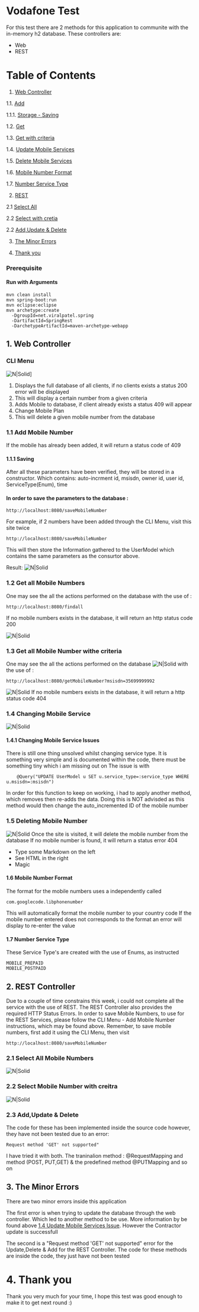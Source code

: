 # Vodafone Test
For this test there are 2 methods for this application to communite with the in-memory h2 database.
These controllers are: 
  - Web
  - REST
# Table of Contents
1. [Web Controller](##web-controller)

1.1. [Add](###add-mobile-number)

1.1.1. [Storage - Saving](####saving)

1.2. [Get](###get-all-mobile-numbers)

1.3. [Get with criteria](###get-all-mobile-number-with-criteria)

1.4. [Update Mobile Services](###changing-mobile-service )

1.5. [Delete Mobile Services](###deleting-mobile-number )

1.6. [Mobile Number Format](####mobile-number-format)

1.7. [Number Service Type](####number-service-type)

2. [REST](##rest-controller)

2.1 [Select All](###select-all-mobile-numbers)

2.2 [Select with cretia](###select-mobile-number-with-creitra)

2.2 [Add,Update & Delete](###add,update-&-delete)

3. [The Minor Errors](##the-minor-errors)

4. [Thank you](#thank-you)

### Prerequisite
#### Run with Arguments
```
mvn clean install
mvn spring-boot:run
mvn eclipse:eclipse
mvn archetype:create 
  -DgroupId=net.viralpatel.spring
  -DartifactId=SpringRest
  -DarchetypeArtifactId=maven-archetype-webapp
  ```
 ## 1. Web Controller
### CLI Menu

![N|Solid](http://i64.tinypic.com/2ppleg5.png)]
1. Displays the full database of all clients, if no clients exists a status 200 error will be displayed
2. This will display a certain number from a given criteria
3. Adds Mobile to database, if client already exists a status 409 will appear
4. Change Mobile Plan
5. This will delete a given mobile number from the database 

### 1.1 Add Mobile Number
If the mobile has already been added, it will return a status code of 409

#### 1.1.1 Saving
After all these parameters have been verified, they will be stored in a constructor. Which contains:
auto-incrment id, msisdn, owner id, user id, ServiceType(Enum), time

#### In order to **__save__** the parameters to the database :
```
http://localhost:8080/saveMobileNumber
```
For example, if 2 numbers have been added through the CLI Menu, visit this site twice
```
http://localhost:8080/saveMobileNumber
```
This will then store the Information gathered to the UserModel which contains the same parameters as the consurtor above.

Result:
![N|Solid](http://i65.tinypic.com/2s1ls1f.png)


### 1.2 Get all Mobile Numbers
One may see the all the actions performed on the database with the use of :
```
http://localhost:8080/findall
```
If no mobile numbers exists in the database, it will return an http status code 200

![N|Solid](http://i63.tinypic.com/2gvoscm.png)


### 1.3 Get all Mobile Number withe criteria
One may see the all the actions performed on the database 
![N|Solid](http://i68.tinypic.com/k15q4x.png)
with the use of :
```
http://localhost:8080/getMobileNumber?msisdn=35699999992
```
![N|Solid](http://i67.tinypic.com/23rwdhs.png)
If no mobile numbers exists in the database, it will return a http status code 404

### 1.4 Changing Mobile Service 
![N|Solid](http://i67.tinypic.com/hv1klh.png)
#### **1.4.1 Changing Mobile Service Issues**
There is still one thing unsolved whilst changing service type.
It is something very simple and is documented within the code, there must be something tiny which i am missing out on
The issue is with
```
    @Query("UPDATE UserModel u SET u.service_type=:service_type WHERE u.msisdn=:msisdn")
```
In order for this function to keep on working, i had to apply another method, which removes then re-adds the data. 
Doing this is NOT advisded as this method would then change the auto_incremented ID of the mobile number

### 1.5 Deleting Mobile Number
![N|Solid](http://i64.tinypic.com/262xs80.png)
Once the site is visited, it will delete the mobile number from the database
If no mobile number is found, it will return a status error 404

  - Type some Markdown on the left
  - See HTML in the right
  - Magic

#### 1.6 Mobile Number Format
The format for the mobile numbers uses a independently called 
```
com.googlecode.libphonenumber
```
This will automatically format the mobile number to your country code
If the mobile number entered does not corresponds to the format an error will display to re-enter the value
#### 1.7 Number Service Type
These Service Type's are created with the use of Enums, as instructed
```
MOBILE_PREPAID
MOBILE_POSTPAID
```

## 2. REST Controller
Due to a couple of time constrains this week, i could not complete all the service with the use of REST.
The REST Controller also provides the required HTTP Status Errors.
In order to save Mobile Numbers, to use for the REST Services, please follow the CLI Menu - Add Mobile Number instructions, which may be found above.
Remember, to save mobile numbers, first add it using the CLI Menu, then visit
```
http://localhost:8080/saveMobileNumber
```
### 2.1 Select All Mobile Numbers
![N|Solid](http://i64.tinypic.com/1zvbdyh.png)

### 2.2 Select Mobile Number with creitra
![N|Solid](http://i63.tinypic.com/14vpb7r.png)

### 2.3 Add,Update & Delete
The code for these has been implemented inside the source code however, they have not been tested due to an error:
```
Request method 'GET' not supported"
```
I have tried it with both. The traninalion method : @RequestMapping and method (POST, PUT,GET) & the predefined method @PUTMapping and so on

## 3. The Minor Errors
There are two minor errors inside this application

The first error is when trying to update the database through the web controller. Which led to another method to be use. More information by be found above  [1.4 Update Mobile Services Issue](####changing-mobile-service-issues). However the Contractor update is successfull

The second is a "Request method 'GET' not supported" error for the Update,Delete & Add for the REST Controller.
The code for these methods are inside the code, they just have not been tested

# 4. Thank you
Thank you very much for your time, I hope this test was good enough to make it to get next round :)
